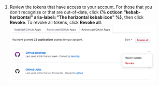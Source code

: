 1. Review the tokens that have access to your account. For those that you don't recognize or that are out-of-date, click **{% octicon "kebab-horizontal" aria-label="The horizontal kebab icon" %}**, then click **Revoke**. To revoke all tokens, click **Revoke all**.
  ![List of authorized {% data variables.product.prodname_oauth_app %}s](/assets/images/help/settings/revoke-oauth-app.png)
